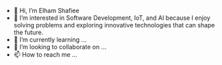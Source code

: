 - 👋 Hi, I’m Elham Shafiee
- 👀 I’m interested in Software Development, IoT, and AI because I enjoy solving problems and exploring innovative technologies that can shape the future.
- 🌱 I’m currently learning ...
- 💞️ I’m looking to collaborate on ...
- 📫 How to reach me ...

<!---
elhamsha/elhamsha is a ✨ special ✨ repository because its `README.md` (this file) appears on your GitHub profile.
You can click the Preview link to take a look at your changes.
--->
